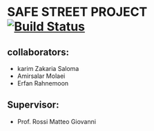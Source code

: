 # SAFE STREET PROJECT			[![Build Status](https://travis-ci.com/karim-zakaria/MolaeiRahnemoonSaloma.svg?token=5uHmMFt4Y5BmZjvRPsyV&branch=RASD)](https://travis-ci.com/karim-zakaria/MolaeiRahnemoonSaloma)

## collaborators:
- karim Zakaria Saloma
- Amirsalar Molaei
- Erfan Rahnemoon


## Supervisor:
- Prof. Rossi Matteo Giovanni
